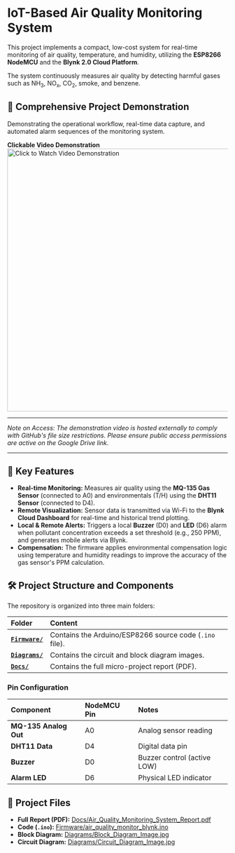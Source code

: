 # IoT-Based Air Quality Monitoring System

This project implements a compact, low-cost system for real-time monitoring of air quality, temperature, and humidity, utilizing the **ESP8266 NodeMCU** and the **Blynk 2.0 Cloud Platform**.

The system continuously measures air quality by detecting harmful gases such as $\text{NH}_3$, $\text{NO}_{\text{x}}$, $\text{CO}_2$, smoke, and benzene.

## 🎥 Comprehensive Project Demonstration

Demonstrating the operational workflow, real-time data capture, and automated alarm sequences of the monitoring system.

**Clickable Video Demonstration**
<br>
<a href="https://drive.google.com/file/d/1PKbk-TQ3kxujMSxxviOvx8rL3FXMY_Bh/view?usp=drivesdk">
  <img src="Diagrams/demo-thumbnail.jpg" alt="Click to Watch Video Demonstration" width="600" />
</a>

---
*Note on Access: The demonstration video is hosted externally to comply with GitHub's file size restrictions. Please ensure public access permissions are active on the Google Drive link.*

***

## 🌟 Key Features

* **Real-time Monitoring:** Measures air quality using the **MQ-135 Gas Sensor** (connected to A0) and environmentals (T/H) using the **DHT11 Sensor** (connected to D4).
* **Remote Visualization:** Sensor data is transmitted via Wi-Fi to the **Blynk Cloud Dashboard** for real-time and historical trend plotting.
* **Local & Remote Alerts:** Triggers a local **Buzzer** (D0) and **LED** (D6) alarm when pollutant concentration exceeds a set threshold (e.g., 250 PPM), and generates mobile alerts via Blynk.
* **Compensation:** The firmware applies environmental compensation logic using temperature and humidity readings to improve the accuracy of the gas sensor's PPM calculation.

## 🛠️ Project Structure and Components

The repository is organized into three main folders:

| Folder | Content |
| :--- | :--- |
| **[`Firmware/`](Firmware/)** | Contains the Arduino/ESP8266 source code (`.ino` file). |
| **[`Diagrams/`](Diagrams/)** | Contains the circuit and block diagram images. |
| **[`Docs/`](Docs/)** | Contains the full micro-project report (PDF). |

### Pin Configuration

| Component | NodeMCU Pin | Notes |
| :--- | :--- | :--- |
| **MQ-135 Analog Out** | A0 | Analog sensor reading |
| **DHT11 Data** | D4 | Digital data pin |
| **Buzzer** | D0 | Buzzer control (active LOW) |
| **Alarm LED** | D6 | Physical LED indicator |

## 🔗 Project Files

* **Full Report (PDF):** [Docs/Air\_Quality\_Monitoring\_System\_Report.pdf](Docs/Air_Quality_Monitoring_System_Report.pdf)
* **Code (`.ino`):** [Firmware/air\_quality\_monitor\_blynk.ino](Firmware/air_quality_monitor_blynk.ino)
* **Block Diagram:** [Diagrams/Block\_Diagram\_Image.jpg](Diagrams/Block_Diagram_Image.jpg)
* **Circuit Diagram:** [Diagrams/Circuit\_Diagram\_Image.jpg](Diagrams/Circuit_Diagram\_Image.jpg)
